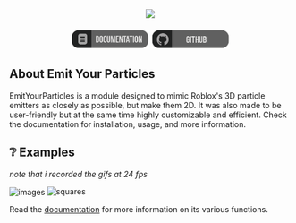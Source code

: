 <div align="center">
  <image src="https://sxcu.net/6sp2n8kA0.png" style="width:30%;"><br><br>
  <a href="https://diigit.github.io/EmitYourParticles/"><img src="Documentation Button.png" width=140></a> <a href="https://github.com/diigit/EmitYourParticles"><img src="GitHub Button.png" width=140></a>
</div>

## About Emit Your Particles

EmitYourParticles is a module designed to mimic Roblox's 3D particle emitters as closely as possible, but make them 2D. It was also made to be user-friendly but at the same time highly customizable and efficient. Check the documentation for installation, usage, and more information.

## ❔ Examples
*note that i recorded the gifs at 24 fps*

<img alt="images" align="center" src="https://sxcu.net/6sprWbdrT.gif" style="width:49%;"/>
<img alt="squares" src="https://sxcu.net/6spv9BBCV.gif" style="width:49%;"/>

Read the [documentation](https://diigit.github.io/EmitYourParticles/) for more information on its various functions.
